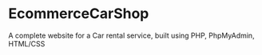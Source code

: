﻿# EcommerceCarShop
A complete website for a Car rental service, built using PHP, PhpMyAdmin, HTML/CSS
